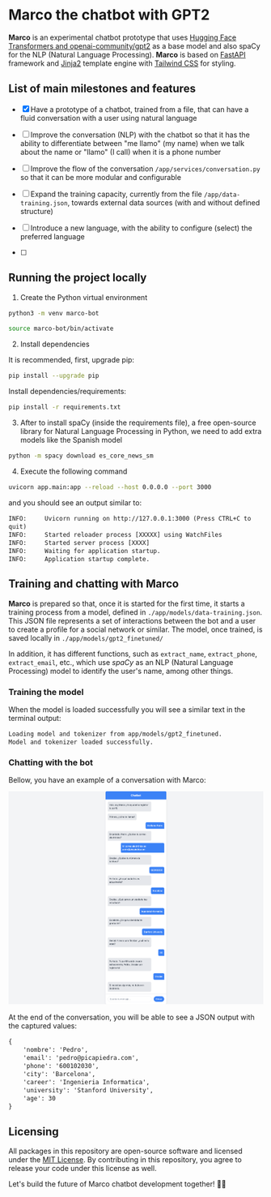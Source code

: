 # Marco the chatbot with GPT2

**Marco** is an experimental chatbot prototype that uses [Hugging Face Transformers and openai-community/gpt2](https://huggingface.co/openai-community/gpt2) as a base model and also spaCy for the NLP (Natural Language Processing). **Marco** is based on [FastAPI](https://fastapi.tiangolo.com/) framework and [Jinja2](https://jinja.palletsprojects.com/en/3.0.x/) template engine with [Tailwind CSS](https://tailwindcss.com/) for styling.

## List of main milestones and features

- [x] Have a prototype of a chatbot, trained from a file, that can have a fluid conversation with a user using natural language

- [ ] Improve the conversation (NLP) with the chatbot so that it has the ability to differentiate between "me llamo" (my name) when we talk about the name or "llamo" (I call) when it is a phone number

- [ ] Improve the flow of the conversation ```/app/services/conversation.py``` so that it can be more modular and configurable

- [ ] Expand the training capacity, currently from the file ```/app/data-training.json```, towards external data sources (with and without defined structure)

- [ ] Introduce a new language, with the ability to configure (select) the preferred language

- [ ] 

## Running the project locally

1. Create the Python virtual environment

```sh
python3 -m venv marco-bot
```

```sh
source marco-bot/bin/activate
```

2. Install dependencies

It is recommended, first, upgrade pip:
```sh
pip install --upgrade pip
```

Install dependencies/requirements:
```sh
pip install -r requirements.txt
```

3. After to install spaCy (inside the requirements file), a free open-source library for Natural Language Processing in Python, we need to add extra models like the Spanish model

```sh
python -m spacy download es_core_news_sm
```

4. Execute the following command

```sh
uvicorn app.main:app --reload --host 0.0.0.0 --port 3000
```

and you should see an output similar to:

```
INFO:     Uvicorn running on http://127.0.0.1:3000 (Press CTRL+C to quit)
INFO:     Started reloader process [XXXXX] using WatchFiles
INFO:     Started server process [XXXX]
INFO:     Waiting for application startup.
INFO:     Application startup complete.
```

## Training and chatting with Marco

**Marco** is prepared so that, once it is started for the first time, it starts a training process from a model, defined in ```./app/models/data-training.json```. This JSON file represents a set of interactions between the bot and a user to create a profile for a social network or similar. The model, once trained, is saved locally in ```./app/models/gpt2_finetuned/```

In addition, it has different functions, such as ```extract_name```, ```extract_phone```, ```extract_email```, etc., which use *spaCy* as an NLP (Natural Language Processing) model to identify the user's name, among other things.

### Training the model

When the model is loaded successfully you will see a similar text in the terminal output:

```
Loading model and tokenizer from app/models/gpt2_finetuned.
Model and tokenizer loaded successfully.
```

### Chatting with the bot

Bellow, you have an example of a conversation with Marco:

![Marco conversation example](chatbot-example-conversation.png)

At the end of the conversation, you will be able to see a JSON output with the captured values:

```
{
    'nombre': 'Pedro', 
    'email': 'pedro@picapiedra.com', 
    'phone': '600102030', 
    'city': 'Barcelona', 
    'career': 'Ingenieria Informatica', 
    'university': 'Stanford University', 
    'age': 30
}
```

## Licensing

All packages in this repository are open-source software and licensed under the [MIT License](https://github.com/joakimvivas/marco-bot/blob/main/LICENSE). By contributing in this repository, you agree to release your code under this license as well.

Let's build the future of Marco chatbot development together! 🤖🚀